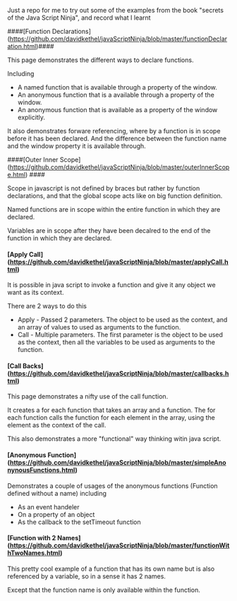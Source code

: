 Just a repo for me to try out some of the examples from the book "secrets of the Java Script Ninja", and record what I learnt

####[Function Declarations] (https://github.com/davidkethel/javaScriptNinja/blob/master/functionDeclaration.html)####

This page demonstrates the different ways to declare functions. 

Including
* A named function that is available through a property of the window.
* An anonymous function that is a available through a property of the window. 
* An anonymous function that is available as a property of the window explicitly. 

It also demonstrates forware referencing, where by a function is in scope before it has been declared. And the difference between the function name and the window property it is available through.


####[Outer Inner Scope] (https://github.com/davidkethel/javaScriptNinja/blob/master/outerInnerScope.html) ####

Scope in javascript is not defined by braces but rather by function declarations, and that the global scope acts like on big function definition.

Named functions are in scope within the entire function in which they are declared. 

Variables are in scope after they have been decalred to the end of the function in which they are declared. 


#### [Apply Call] (https://github.com/davidkethel/javaScriptNinja/blob/master/applyCall.html) ####

It is possible in java script to invoke a function and give it any object we want as its context. 

There are 2 ways to do this

* Apply - Passed 2 parameters. The object to be used as the context, and an array of values to used as arguments to the function.
* Call - Multiple parameters. The first parameter is the object to be used as the context, then all the variables to be used as arguments to the function.


#### [Call Backs] (https://github.com/davidkethel/javaScriptNinja/blob/master/callbacks.html) ####

This page demonstrates a nifty use of the call function. 

It creates a for each function that takes an array and a function. The for each function calls the function for each element in the array, using the element 
as the context of the call. 

This also demonstrates a more "functional" way thinking witin java script. 

#### [Anonymous Function] (https://github.com/davidkethel/javaScriptNinja/blob/master/simpleAnonynousFunctions.html) ####

Demonstrates a couple of usages of the anonymous functions (Function defined without a name) including

* As an event handeler
* On a property of an object
* As the callback to the setTimeout function

#### [Function with 2 Names] (https://github.com/davidkethel/javaScriptNinja/blob/master/functionWithTwoNames.html) ####

This pretty cool example of a function that has its own name but is also referenced by a variable, so in a sense it has 2 names. 

Except that the function name is only available within the function. 

